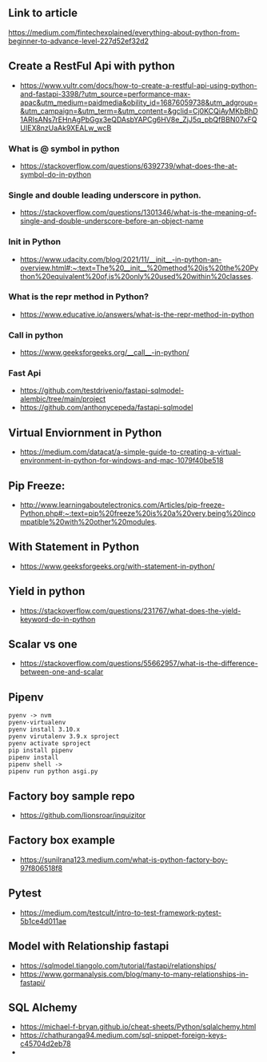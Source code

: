## Link to article

https://medium.com/fintechexplained/everything-about-python-from-beginner-to-advance-level-227d52ef32d2

## Create a RestFul Api with python

- https://www.vultr.com/docs/how-to-create-a-restful-api-using-python-and-fastapi-3398/?utm_source=performance-max-apac&utm_medium=paidmedia&obility_id=16876059738&utm_adgroup=&utm_campaign=&utm_term=&utm_content=&gclid=Cj0KCQiAyMKbBhD1ARIsANs7rEHnAgPbGgx3eQDAsbYAPCg6HV8e_ZjJ5q_pbQfBBN07xFQUIEX8nzUaAk9XEALw_wcB

### What is @ symbol in python

- https://stackoverflow.com/questions/6392739/what-does-the-at-symbol-do-in-python

### Single and double leading underscore in python.

- https://stackoverflow.com/questions/1301346/what-is-the-meaning-of-single-and-double-underscore-before-an-object-name

### Init in Python

- https://www.udacity.com/blog/2021/11/__init__-in-python-an-overview.html#:~:text=The%20__init__%20method%20is%20the%20Python%20equivalent%20of,is%20only%20used%20within%20classes.

### What is the **repr** method in Python?

- https://www.educative.io/answers/what-is-the-repr-method-in-python

### **Call** in python

- https://www.geeksforgeeks.org/__call__-in-python/

### Fast Api

- https://github.com/testdrivenio/fastapi-sqlmodel-alembic/tree/main/project
- https://github.com/anthonycepeda/fastapi-sqlmodel

## Virtual Enviornment in Python

- https://medium.com/datacat/a-simple-guide-to-creating-a-virtual-environment-in-python-for-windows-and-mac-1079f40be518

## Pip Freeze:

- http://www.learningaboutelectronics.com/Articles/pip-freeze-Python.php#:~:text=pip%20freeze%20is%20a%20very,being%20incompatible%20with%20other%20modules.

## With Statement in Python

- https://www.geeksforgeeks.org/with-statement-in-python/

## Yield in python

- https://stackoverflow.com/questions/231767/what-does-the-yield-keyword-do-in-python

## Scalar vs one

- https://stackoverflow.com/questions/55662957/what-is-the-difference-between-one-and-scalar

## Pipenv

```
pyenv -> nvm
pyenv-virtualenv
pyenv install 3.10.x
pyenv virutalenv 3.9.x sproject
pyenv activate sproject
pip install pipenv
pipenv install
pipenv shell ->
pipenv run python asgi.py
```

## Factory boy sample repo

- https://github.com/Iionsroar/inquizitor

## Factory box example

- https://sunilrana123.medium.com/what-is-python-factory-boy-97f806518f8

## Pytest

- https://medium.com/testcult/intro-to-test-framework-pytest-5b1ce4d011ae

## Model with Relationship fastapi

- https://sqlmodel.tiangolo.com/tutorial/fastapi/relationships/
- https://www.gormanalysis.com/blog/many-to-many-relationships-in-fastapi/

## SQL Alchemy

- https://michael-f-bryan.github.io/cheat-sheets/Python/sqlalchemy.html
- https://chathuranga94.medium.com/sql-snippet-foreign-keys-c45704d2eb78
-
